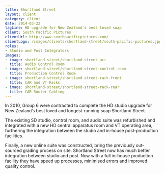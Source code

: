 ```yaml
---
title: Shortland Street
layout: client
category: client
date: 2014-03-22
tagLine: HD upgrade for New Zealand's best loved soap
client: South Pacific Pictures
clientUrl: http://www.southpacificpictures.com/
clientLogo: /images/clients/shortland-street/south-pacific-pictures.jpg
roles:
- Studio and Post Integrators
images:
- image: shortland-street/shortland-street-acr
  title: Audio Control Room
- image: shortland-street/shortland-street-control-room
  title: Production Control Room
- image: shortland-street/shortland-street-rack-front
  title: CAR and VT Racks
- image: shortland-street/shortland-street-rack-rear
  title: CAR Router Cabling
---
```


In 2010, Group 6 were contracted to complete the HD studio upgrade for New Zealand’s best loved and longest-running soap Shortland Street.

The existing SD studio, control room, and audio suite was refurbished and integrated with a new HD central apparatus room and VT operating area, furthering the integration between the studio and in-house post-production facilities.

Finally, a new online suite was constructed, bring the previously out-sourced grading process on site. Shortland Street now has much better integration between studio and post. Now with a full in-house production facility they have speed up processes, minimised errors and improved quality control.
